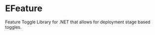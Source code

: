 EFeature
========

Feature Toggle Library for .NET that  allows for deployment stage based toggles.
